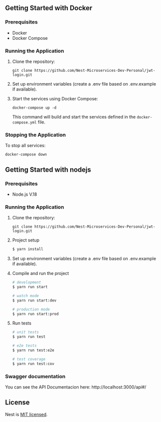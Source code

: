 ## Getting Started with Docker

### Prerequisites

- Docker
- Docker Compose
  
### Running the Application

1. Clone the repository:

   ```
   git clone https://github.com/Nest-Microservices-Dev-Personal/jwt-login.git
   ```

2. Set up environment variables (create a .env file based on .env.example if available).
   
3. Start the services using Docker Compose:

   ```
   docker-compose up -d
   ```

   This command will build and start the services defined in the `docker-compose.yml` file.
  
### Stopping the Application

To stop all services:

```
docker-compose down
```

## Getting Started with nodejs

### Prerequisites

- Node.js V.18
  
### Running the Application

1. Clone the repository:

   ```
   git clone https://github.com/Nest-Microservices-Dev-Personal/jwt-login.git
   ```
2. Project setup

    ```bash
    $ yarn install
    ```
3. Set up environment variables (create a .env file based on .env.example if available).
   
4. Compile and run the project

    ```bash
    # development
    $ yarn run start

    # watch mode
    $ yarn run start:dev

    # production mode
    $ yarn run start:prod
    ```

5. Run tests

    ```bash
    # unit tests
    $ yarn run test

    # e2e tests
    $ yarn run test:e2e

    # test coverage
    $ yarn run test:cov
    ```
### Swagger documentation

You can see the API Documentacion here: 
http://localhost:3000/api#/

## License

Nest is [MIT licensed](https://github.com/nestjs/nest/blob/master/LICENSE).
